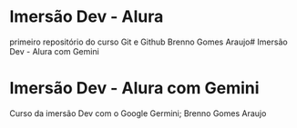 # Imersão Dev - Alura
 primeiro repositório do curso Git e Github
Brenno Gomes Araujo# Imersão Dev - Alura com Gemini
# Imersão Dev - Alura com Gemini
 Curso da imersão Dev com o Google Germini;
Brenno Gomes Araujo

